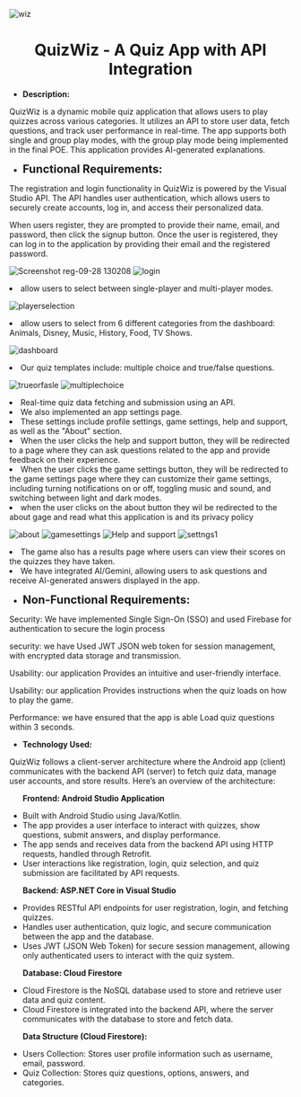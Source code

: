 ![wiz](https://github.com/user-attachments/assets/ec6a29ea-fcfd-4775-a31d-bc0d6e0fd34a)

<div style="text-align: center;">
    <h1>QuizWiz - A Quiz App with API Integration</h1>
</div>

<ul><li><strong>Description:</strong></li></ul>
<p>QuizWiz is a dynamic mobile quiz application that allows users to play quizzes across various categories. It utilizes an API to store user data, fetch questions, and track user performance in real-time. The app supports both single and group play modes, with the group play mode being implemented in the final POE. This application provides AI-generated explanations.</p>

<ul><li><strong style="font-size: 20px;">Functional Requirements:</strong></li></ul>




<p>The registration and login functionality in QuizWiz is powered by the Visual Studio API. The API handles user authentication, which allows users to securely create accounts, log in, and access their personalized data.</p>

<p>When users register, they are prompted to provide their name, email, and password, then click the signup button. Once the user is registered, they can log in to the application by providing their email and the registered password.</p>


![Screenshot reg-09-28 130208](https://github.com/user-attachments/assets/af0ac31e-11fd-443e-b9b8-4d748aa1912f)
![login](https://github.com/user-attachments/assets/72f30883-b25e-4d16-a42d-107f6b0baa40)


    
  <li>allow users to select between single-player and multi-player modes.</li>
  
  ![playerselection](https://github.com/user-attachments/assets/0914cc6b-404c-4922-82c1-7e1c9035de86) 

 
  <li>allow users to select from 6 different categories from the dashboard: Animals, Disney, Music, History, Food, TV Shows.</li>

   ![dashboard](https://github.com/user-attachments/assets/77a5b9ab-56a0-45f1-8d4b-0ca29b4299fc)



  <li>Our quiz templates include: multiple choice and true/false questions.</li>
  
  ![trueorfasle](https://github.com/user-attachments/assets/80d7efdf-984d-4e96-b855-b9889664e3f8)
![multiplechoice](https://github.com/user-attachments/assets/80b83576-d453-417d-b81c-41595b976249) 
  
  <li>Real-time quiz data fetching and submission using an API.</li>
  <li>We also implemented an app settings page.</li>
  <li>These settings include profile settings, game settings, help and support, as well as the "About" section.</li>
  <li>When the user clicks the help and support button, they will be redirected to a page where they can ask questions related to the app and provide feedback on their experience.</li>
  <li>When the user clicks the game settings button, they will be redirected to the game settings page where they can customize their game settings, including turning notifications on or off, toggling music and sound, and switching between light and dark modes.</li>
  <li>when the user clicks on the about button  they wil be redirected to the about gage and read what this application is and its privacy policy </li>

![about](https://github.com/user-attachments/assets/f0e04605-f008-401b-8cea-c404df7470df)
![gamesettings](https://github.com/user-attachments/assets/08467562-7a56-4d54-9fd7-cc329068f80c)
![Help and support](https://github.com/user-attachments/assets/3317ae00-653b-4145-84af-eee09e270f87)
![settngs1](https://github.com/user-attachments/assets/09ba41e0-4c2b-454f-af96-e99eac491c9e)

  
  <li>The game also has a results page where users can view their scores on the quizzes they have taken.</li>
  <li>We have integrated AI/Gemini, allowing users to ask questions and receive AI-generated answers displayed in the app.</li>
</ul>
<p> </p>
<ul><li><strong style="font-size: 20px;">Non-Functional Requirements:</strong></li></ul>
<p>Security: We have implemented Single Sign-On (SSO) and used Firebase for authentication to secure the login process</p>
<p>security: we have Used JWT JSON web token for session management, with encrypted data storage and transmission.</p>
<p>Usability: our application Provides an intuitive and user-friendly interface.</p>
<p>Usability: our application Provides instructions when the quiz loads on how to play the game.</p>
<p>Performance: we have ensured that the app is able Load quiz questions within 3 seconds.</p>

<ul><li><strong>Technology Used:</strong></li></ul>
<p>QuizWiz follows a client-server architecture where the Android app (client) communicates with the backend API (server) to fetch quiz data, manage user accounts, and store results. Here’s an overview of the architecture:</p>

<ul><strong>Frontend: Android Studio Application</strong></ul>
<ul>
  <li>Built with Android Studio using Java/Kotlin.</li>
  <li>The app provides a user interface to interact with quizzes, show questions, submit answers, and display performance.</li>
  <li>The app sends and receives data from the backend API using HTTP requests, handled through Retrofit.</li>
  <li>User interactions like registration, login, quiz selection, and quiz submission are facilitated by API requests.</li>
</ul>

<ul><strong>Backend: ASP.NET Core in Visual Studio</strong></ul>
<ul>
  <li>Provides RESTful API endpoints for user registration, login, and fetching quizzes.</li>
  <li>Handles user authentication, quiz logic, and secure communication between the app and the database.</li>
  <li>Uses JWT (JSON Web Token) for secure session management, allowing only authenticated users to interact with the quiz system.</li>
</ul>

<ul><strong>Database: Cloud Firestore</strong></ul>
<ul>
  <li>Cloud Firestore is the NoSQL database used to store and retrieve user data and quiz content.</li>
  <li>Cloud Firestore is integrated into the backend API, where the server communicates with the database to store and fetch data.</li>
</ul>

<ul><strong>Data Structure (Cloud Firestore):</strong></ul>
<ul>
  <li>Users Collection: Stores user profile information such as username, email, password.</li>
  <li>Quiz Collection: Stores quiz questions, options, answers, and categories.</li>
</ul>
